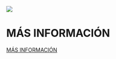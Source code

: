 ![](https://github.com/Obijuan/myslides/raw/master/2016-10-24-EL-EVENTO-uc3m-Madrid/images/2016-10-24-EL-EVENTO-uc3m.png)

# MÁS INFORMACIÓN

[MÁS INFORMACIÓN](https://github.com/Obijuan/myslides/wiki/2016_10_24:-El-Evento-2016,-UC3M.-FPGAs-libres)
